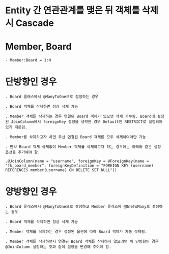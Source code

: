 # Entity 간 연관관계를 맺은 뒤 객체를 삭제 시 Cascade

# Member, Board

	- Member:Board = 1:N

# 단방향인 경우

	. Board 클래스에서 @ManyToOne으로 설정하는 경우
  
	. Board 객체를 삭제하면 정상 삭제 가능
	
	. Member 객체를 삭제하는 경우 연결된 Board 객체가 있으면 삭제 거부됨. Board에 설정된 JoinColumn에서 foreignKey 설정을 생략한 경우 Default인 RESTRICT로 설정되어 있기 때문임.
  
	. Member를 삭제하고자 하면 우선 연결된 Board 객체를 모두 삭제하여야만 가능

	. 만약 Board 객체 삭제없이 Member 객체를 삭제하고자 하는 경우에는 아래와 같은 설정 옵션을 추가해야 함.
	
	.@JoinColumn(name = "username", foreignKey = @ForeignKey(name = "fk_board_member", foreignKeyDefinition = "FOREIGN KEY (username) REFERENCES member(username) ON DELETE SET NULL"))
	
# 양방향인 경우 

	. Board 클래스에서 @ManyToOne으로 설정하고 Member 클래스에 @OneToMany로 설정하는 경우
  
	. Board 겍체를 삭제하면 정상 삭제 가능
	
	. Member 객체를 삭제하는 경우 설정된 옵션에 따라 Board 객체가 자동 삭제됨.
  
	. Member 객체를 삭제하면서 연결된 Board 객체를 삭제하지 않으려면 위 단방향인 경우 @JoinColumn 설정하는 것과 같이 설정을 변경해 주어야 함.
